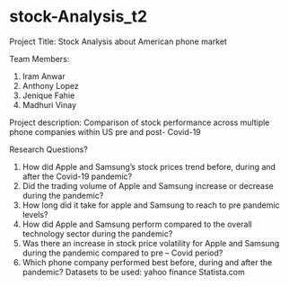 # stock-Analysis_t2


Project Title: Stock Analysis about American phone market


Team Members:
1.	Iram Anwar
2.	Anthony Lopez
3.	Jenique Fahie
4.	Madhuri Vinay


Project description:
Comparison of stock performance across multiple phone companies within US  pre and post- Covid-19

Research Questions?
1.	How did Apple and Samsung’s stock prices trend before, during and after the Covid-19 pandemic?
2.	Did the trading volume of Apple and Samsung increase or decrease during the pandemic?
3.	How long did it take for apple and Samsung to reach to pre pandemic levels?
4.	How did Apple and Samsung perform compared to the overall technology sector during the pandemic?
5.	Was there an increase in stock price volatility for Apple and Samsung during the pandemic compared to pre – Covid period?
6.	Which phone company performed best before, during and after the pandemic?
Datasets to be used:
yahoo finance
Statista.com

